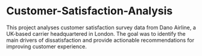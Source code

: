 # Customer-Satisfaction-Analysis
This project analyses customer satisfaction survey data from Dano Airline, a UK-based carrier headquartered in London. The goal was to identify the main drivers of dissatisfaction and provide actionable recommendations for improving customer experience.
